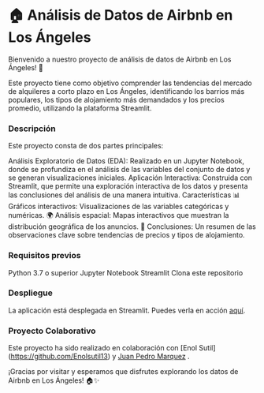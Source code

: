 # 🏠 Análisis de Datos de Airbnb en Los Ángeles
Bienvenido a nuestro proyecto de análisis de datos de Airbnb en Los Ángeles! 🌴

Este proyecto tiene como objetivo comprender las tendencias del mercado de alquileres a corto plazo en Los Ángeles, identificando los barrios más populares, los tipos de alojamiento más demandados y los precios promedio, utilizando la plataforma Streamlit.

### Descripción
Este proyecto consta de dos partes principales:

Análisis Exploratorio de Datos (EDA): Realizado en un Jupyter Notebook, donde se profundiza en el análisis de las variables del conjunto de datos y se generan visualizaciones iniciales.
Aplicación Interactiva: Construida con Streamlit, que permite una exploración interactiva de los datos y presenta las conclusiones del análisis de una manera intuitiva.
Características
📊 Gráficos interactivos: Visualizaciones de las variables categóricas y numéricas.
🌍 Análisis espacial: Mapas interactivos que muestran la distribución geográfica de los anuncios.
📝 Conclusiones: Un resumen de las observaciones clave sobre tendencias de precios y tipos de alojamiento.


### Requisitos previos

Python 3.7 o superior
Jupyter Notebook
Streamlit
Clona este repositorio

### Despliegue
La aplicación está desplegada en Streamlit. Puedes verla en acción [aquí](https://la-airbnb-3vygc4eypkws6cbebj9n3a.streamlit.app/).

### Proyecto Colaborativo
Este proyecto ha sido realizado en colaboración con [Enol Sutil] (https://github.com/Enolsutil13) y [Juan Pedro Marquez](https://github.com/JuanPedroMarquez/) .

¡Gracias por visitar y esperamos que disfrutes explorando los datos de Airbnb en Los Ángeles! 🏠✨
